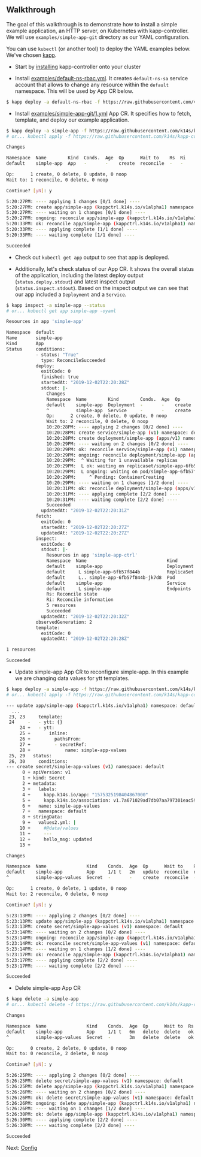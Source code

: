## Walkthrough

The goal of this walkthrough is to demonstrate how to install a simple example application, an HTTP server, on Kubernetes with kapp-controller. We will use `examples/simple-app-git` directory as our YAML configuration. 

You can use `kubectl` (or another tool) to deploy the YAML examples below. We've chosen [kapp](https://get-kapp.io).

- Start by [installing](install.md) kapp-controller onto your cluster

- Install [examples/default-ns-rbac.yml](https://github.com/vmware-tanzu/carvel-kapp-controller/blob/develop/examples/rbac/default-ns.yml). It creates `default-ns-sa` service account that allows to change any
  resource within the `default` namespace. This will be used by App CR below.

```bash
$ kapp deploy -a default-ns-rbac -f https://raw.githubusercontent.com/vmware-tanzu/carvel-kapp-controller/develop/examples/rbac/default-ns.yml
```

- Install [examples/simple-app-git/1.yml](https://github.com/vmware-tanzu/carvel-kapp-controller/blob/develop/examples/simple-app-git/1.yml) App CR. It specifies how to fetch, template, and deploy our example application.

```bash
$ kapp deploy -a simple-app -f https://raw.githubusercontent.com/k14s/kapp-controller/develop/examples/simple-app-git/1.yml
# or... kubectl apply -f https://raw.githubusercontent.com/k14s/kapp-controller/develop/examples/simple-app-git/1.yml

Changes

Namespace  Name        Kind  Conds.  Age  Op      Wait to    Rs  Ri
default    simple-app  App   -       -    create  reconcile  -   -

Op:      1 create, 0 delete, 0 update, 0 noop
Wait to: 1 reconcile, 0 delete, 0 noop

Continue? [yN]: y

5:20:27PM: ---- applying 1 changes [0/1 done] ----
5:20:27PM: create app/simple-app (kappctrl.k14s.io/v1alpha1) namespace: default
5:20:27PM: ---- waiting on 1 changes [0/1 done] ----
5:20:27PM: ongoing: reconcile app/simple-app (kappctrl.k14s.io/v1alpha1) namespace: default
5:20:33PM: ok: reconcile app/simple-app (kappctrl.k14s.io/v1alpha1) namespace: default
5:20:33PM: ---- applying complete [1/1 done] ----
5:20:33PM: ---- waiting complete [1/1 done] ----

Succeeded
```

- Check out `kubectl get app` output to see that app is deployed.

- Additionally, let's check status of our App CR. It shows the overall status of the application, including the latest deploy output (`status.deploy.stdout`) and latest inspect output (`status.inspect.stdout`). Based on the inspect output we can see that our app included a `Deployment` and a `Service`.

```bash
$ kapp inspect -a simple-app --status
# or... kubectl get app simple-app -oyaml

Resources in app 'simple-app'

Namespace  default
Name       simple-app
Kind       App
Status     conditions:
           - status: "True"
             type: ReconcileSucceeded
           deploy:
             exitCode: 0
             finished: true
             startedAt: "2019-12-02T22:20:28Z"
             stdout: |-
               Changes
               Namespace  Name        Kind        Conds.  Age  Op      Wait to    Rs  Ri
               default    simple-app  Deployment  -       -    create  reconcile  -   -
               ^          simple-app  Service     -       -    create  reconcile  -   -
               Op:      2 create, 0 delete, 0 update, 0 noop
               Wait to: 2 reconcile, 0 delete, 0 noop
               10:20:28PM: ---- applying 2 changes [0/2 done] ----
               10:20:28PM: create service/simple-app (v1) namespace: default
               10:20:28PM: create deployment/simple-app (apps/v1) namespace: default
               10:20:29PM: ---- waiting on 2 changes [0/2 done] ----
               10:20:29PM: ok: reconcile service/simple-app (v1) namespace: default
               10:20:29PM: ongoing: reconcile deployment/simple-app (apps/v1) namespace: default
               10:20:29PM:  ^ Waiting for 1 unavailable replicas
               10:20:29PM:  L ok: waiting on replicaset/simple-app-6fb57f844b (apps/v1) namespace: default
               10:20:29PM:  L ongoing: waiting on pod/simple-app-6fb57f844b-jk7d8 (v1) namespace: default
               10:20:29PM:     ^ Pending: ContainerCreating
               10:20:29PM: ---- waiting on 1 changes [1/2 done] ----
               10:20:31PM: ok: reconcile deployment/simple-app (apps/v1) namespace: default
               10:20:31PM: ---- applying complete [2/2 done] ----
               10:20:31PM: ---- waiting complete [2/2 done] ----
               Succeeded
             updatedAt: "2019-12-02T22:20:31Z"
           fetch:
             exitCode: 0
             startedAt: "2019-12-02T22:20:27Z"
             updatedAt: "2019-12-02T22:20:27Z"
           inspect:
             exitCode: 0
             stdout: |-
               Resources in app 'simple-app-ctrl'
               Namespace  Name                              Kind        Owner    Conds.  Rs  Ri  Age
               default    simple-app                        Deployment  kapp     2/2 t   ok  -   4s
               default     L simple-app-6fb57f844b          ReplicaSet  cluster  -       ok  -   4s
               default     L.. simple-app-6fb57f844b-jk7d8  Pod         cluster  4/4 t   ok  -   4s
               default    simple-app                        Service     kapp     -       ok  -   4s
               default     L simple-app                     Endpoints   cluster  -       ok  -   4s
               Rs: Reconcile state
               Ri: Reconcile information
               5 resources
               Succeeded
             updatedAt: "2019-12-02T22:20:32Z"
           observedGeneration: 2
           template:
             exitCode: 0
             updatedAt: "2019-12-02T22:20:28Z"

1 resources

Succeeded
```

- Update simple-app App CR to reconfigure simple-app. In this example we are changing data values for ytt templates.

```bash
$ kapp deploy -a simple-app -f https://raw.githubusercontent.com/k14s/kapp-controller/develop/examples/simple-app-git/2.yml -c
# or... kubectl apply -f https://raw.githubusercontent.com/k14s/kapp-controller/develop/examples/simple-app-git/2.yml

--- update app/simple-app (kappctrl.k14s.io/v1alpha1) namespace: default
  ...
 23, 23     template:
 24     -   - ytt: {}
     24 +   - ytt:
     25 +       inline:
     26 +         pathsFrom:
     27 +         - secretRef:
     28 +             name: simple-app-values
 25, 29   status:
 26, 30     conditions:
--- create secret/simple-app-values (v1) namespace: default
      0 + apiVersion: v1
      1 + kind: Secret
      2 + metadata:
      3 +   labels:
      4 +     kapp.k14s.io/app: "1575325198404867000"
      5 +     kapp.k14s.io/association: v1.7a671029ad7db07aa797301eac59e9ad
      6 +   name: simple-app-values
      7 +   namespace: default
      8 + stringData:
      9 +   values2.yml: |
     10 +     #@data/values
     11 +     ---
     12 +     hello_msg: updated
     13 +

Changes

Namespace  Name               Kind    Conds.  Age  Op      Wait to    Rs  Ri
default    simple-app         App     1/1 t   2m   update  reconcile  ok  -
^          simple-app-values  Secret  -       -    create  reconcile  -   -

Op:      1 create, 0 delete, 1 update, 0 noop
Wait to: 2 reconcile, 0 delete, 0 noop

Continue? [yN]: y

5:23:13PM: ---- applying 2 changes [0/2 done] ----
5:23:13PM: update app/simple-app (kappctrl.k14s.io/v1alpha1) namespace: default
5:23:13PM: create secret/simple-app-values (v1) namespace: default
5:23:14PM: ---- waiting on 2 changes [0/2 done] ----
5:23:14PM: ongoing: reconcile app/simple-app (kappctrl.k14s.io/v1alpha1) namespace: default
5:23:14PM: ok: reconcile secret/simple-app-values (v1) namespace: default
5:23:14PM: ---- waiting on 1 changes [1/2 done] ----
5:23:17PM: ok: reconcile app/simple-app (kappctrl.k14s.io/v1alpha1) namespace: default
5:23:17PM: ---- applying complete [2/2 done] ----
5:23:17PM: ---- waiting complete [2/2 done] ----

Succeeded
```

- Delete simple-app App CR

```bash
$ kapp delete -a simple-app
# or... kubectl delete -f https://raw.githubusercontent.com/k14s/kapp-controller/develop/examples/simple-app-git/2.yml

Changes

Namespace  Name               Kind    Conds.  Age  Op      Wait to  Rs  Ri
default    simple-app         App     1/1 t   6m   delete  delete   ok  -
^          simple-app-values  Secret  -       3m   delete  delete   ok  -

Op:      0 create, 2 delete, 0 update, 0 noop
Wait to: 0 reconcile, 2 delete, 0 noop

Continue? [yN]: y

5:26:25PM: ---- applying 2 changes [0/2 done] ----
5:26:25PM: delete secret/simple-app-values (v1) namespace: default
5:26:25PM: delete app/simple-app (kappctrl.k14s.io/v1alpha1) namespace: default
5:26:26PM: ---- waiting on 2 changes [0/2 done] ----
5:26:26PM: ok: delete secret/simple-app-values (v1) namespace: default
5:26:26PM: ongoing: delete app/simple-app (kappctrl.k14s.io/v1alpha1) namespace: default
5:26:26PM: ---- waiting on 1 changes [1/2 done] ----
5:26:30PM: ok: delete app/simple-app (kappctrl.k14s.io/v1alpha1) namespace: default
5:26:30PM: ---- applying complete [2/2 done] ----
5:26:30PM: ---- waiting complete [2/2 done] ----

Succeeded
```

Next: [Config](config.md)
